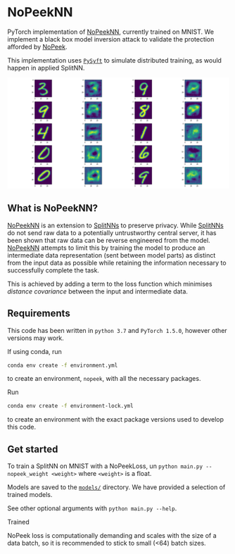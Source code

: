# NoPeekNN

PyTorch implementation of [NoPeekNN][nopeek],
currently trained on MNIST.
We implement a black box model inversion attack
to validate the protection afforded by [NoPeek].

This implementation uses [`PySyft`][syft] to simulate distributed training,
as would happen in applied SplitNN.

![Black box model inversion attack on NoPeekNN with weighting 0.1](./results/reconstruction_01weight_500ims.png)

## What is NoPeekNN?
[NoPeekNN][nopeek] is an extension to [SplitNNs][splitnn] to preserve privacy.
While [SplitNNs][splitnn] do not send raw data to a potentially
untrustworthy central server,
it has been shown that raw data can be reverse engineered from the model.
[NoPeekNN][nopeek] attempts to limit this by training the model to produce
an intermediate data representation (sent between model parts)
as distinct from the input data as possible
while retaining the information necessary to successfully complete the task.

This is achieved by adding a term to the loss function which minimises
_distance covariance_ between the input and intermediate data.

## Requirements
This code has been written in `python 3.7` and `PyTorch 1.5.0`,
however other versions may work.

If using conda,
run
```bash
conda env create -f environment.yml
```
to create an environment,
`nopeek`,
with all the necessary packages.

Run
```bash
conda env create -f environment-lock.yml
```
to create an environment with the exact package versions
used to develop this code.

## Get started
To train a SplitNN on MNIST with a NoPeekLoss,
un `python main.py --nopeek_weight <weight>`
where `<weight>` is a float.

Models are saved to the [`models/`](models) directory.
We have provided a selection of trained models.

See other optional arguments with `python main.py --help`.

Trained

NoPeek loss is computationally demanding and
scales with the size of a data batch,
so it is recommended to stick to small (<64) batch sizes.


[nopeek]: https://aiforsocialgood.github.io/iclr2019/accepted/track1/pdfs/29_aisg_iclr2019.pdf
[splitnn]: https://arxiv.org/pdf/1812.00564.pdf

[syft]: https://github.com/OpenMined/PySyft